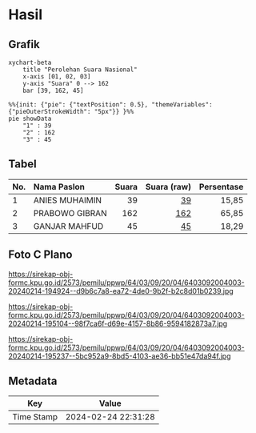 # Hasil

## Grafik

```mermaid
xychart-beta
    title "Perolehan Suara Nasional"
    x-axis [01, 02, 03]
    y-axis "Suara" 0 --> 162
    bar [39, 162, 45]
```

```mermaid
%%{init: {"pie": {"textPosition": 0.5}, "themeVariables": {"pieOuterStrokeWidth": "5px"}} }%%
pie showData
    "1" : 39
    "2" : 162
    "3" : 45
```

## Tabel

| No. | Nama Paslon    | Suara | Suara (raw) | Persentase |
|:--- |:-------------- | -----:| -----------:| ----------:|
| 1   | ANIES MUHAIMIN | 39    | [39][p-1]   | 15,85      |
| 2   | PRABOWO GIBRAN | 162   | [162][p-2]  | 65,85      |
| 3   | GANJAR MAHFUD  | 45    | [45][p-3]   | 18,29      |


[p-1]: https://github.com/gigit-pemilu/pemilu-2024/blob/main/pilpres/hitung-suara/sub/64-kalimantan-timur/sub/03-berau/sub/09-teluk-bayur/sub/2004-labanan-jaya/sub/003-tps/sub/paslon-1.txt
[p-2]: https://github.com/gigit-pemilu/pemilu-2024/blob/main/pilpres/hitung-suara/sub/64-kalimantan-timur/sub/03-berau/sub/09-teluk-bayur/sub/2004-labanan-jaya/sub/003-tps/sub/paslon-2.txt
[p-3]: https://github.com/gigit-pemilu/pemilu-2024/blob/main/pilpres/hitung-suara/sub/64-kalimantan-timur/sub/03-berau/sub/09-teluk-bayur/sub/2004-labanan-jaya/sub/003-tps/sub/paslon-3.txt

## Foto C Plano

https://sirekap-obj-formc.kpu.go.id/2573/pemilu/ppwp/64/03/09/20/04/6403092004003-20240214-194924--d9b6c7a8-ea72-4de0-9b2f-b2c8d01b0239.jpg

https://sirekap-obj-formc.kpu.go.id/2573/pemilu/ppwp/64/03/09/20/04/6403092004003-20240214-195104--98f7ca6f-d69e-4157-8b86-9594182873a7.jpg

https://sirekap-obj-formc.kpu.go.id/2573/pemilu/ppwp/64/03/09/20/04/6403092004003-20240214-195237--5bc952a9-8bd5-4103-ae36-bb51e47da94f.jpg


## Metadata

| Key        | Value               |
| ---------- | ------------------- |
| Time Stamp | 2024-02-24 22:31:28 |



